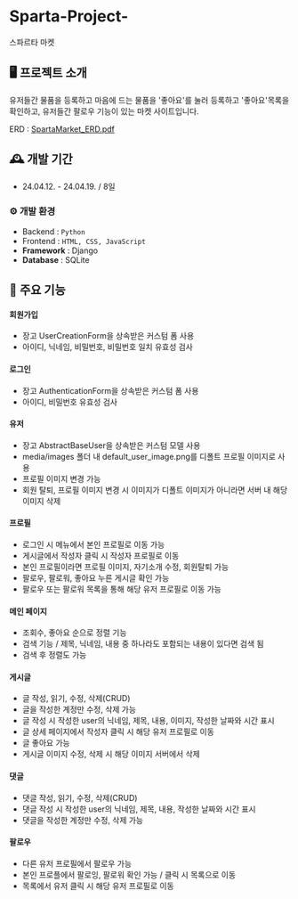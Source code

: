 # Sparta-Project-
스파르타 마켓


## 🖥️ 프로젝트 소개
유저들간 물품을 등록하고 마음에 드는 물품을 '좋아요'를 눌러 등록하고 '좋아요'목록을 확인하고,
유저들간 팔로우 기능이 있는 마켓 사이트입니다.

ERD : 
[SpartaMarket_ERD.pdf](https://github.com/HyunHyoMin/spartamarket/files/15020078/SpartaMarket_ERD.pdf)



## 🕰️ 개발 기간
* 24.04.12. - 24.04.19. / 8일

### ⚙️ 개발 환경
- Backend : `Python`
- Frontend : `HTML, CSS, JavaScript`
- **Framework** : Django
- **Database** : SQLite

## 📌 주요 기능
#### 회원가입
- 장고 UserCreationForm을 상속받은 커스텀 폼 사용
- 아이디, 닉네임, 비밀번호, 비밀번호 일치 유효성 검사

#### 로그인
- 장고 AuthenticationForm을 상속받은 커스텀 폼 사용
- 아이디, 비밀번호 유효성 검사

#### 유저
 - 장고 AbstractBaseUser을 상속받은 커스텀 모델 사용
 - media/images 폴더 내 default_user_image.png를 디폴트 프로필 이미지로 사용
 - 프로필 이미지 변경 가능
 - 회원 탈퇴, 프로필 이미지 변경 시 이미지가 디폴트 이미지가 아니라면 서버 내 해당 이미지 삭제

#### 프로필
 - 로그인 시 메뉴에서 본인 프로필로 이동 가능
 - 게시글에서 작성자 클릭 시 작성자 프로필로 이동
 - 본인 프로필이라면 프로필 이미지, 자기소개 수정, 회원탈퇴 가능
 - 팔로우, 팔로워, 좋아요 누른 게시글 확인 가능
 - 팔로우 또는 팔로워 목록을 통해 해당 유저 프로필로 이동 가능

#### 메인 페이지
 - 조회수, 좋아요 순으로 정렬 기능
 - 검색 기능 / 제목, 닉네임, 내용 중 하나라도 포함되는 내용이 있다면 검색 됨
 - 검색 후 정렬도 가능

#### 게시글
- 글 작성, 읽기, 수정, 삭제(CRUD)
- 글을 작성한 계정만 수정, 삭제 가능
- 글 작성 시 작성한 user의 닉네임, 제목, 내용, 이미지, 작성한 날짜와 시간 표시
- 글 상세 페이지에서 작성자 클릭 시 해당 유저 프로필로 이동
- 글 좋아요 가능
- 게시글 이미지 수정, 삭제 시 해당 이미지 서버에서 삭제

#### 댓글
- 댓글 작성, 읽기, 수정, 삭제(CRUD)
- 댓글 작성 시 작성한 user의 닉네임, 제목, 내용, 작성한 날짜와 시간 표시
- 댓글을 작성한 계정만 수정, 삭제 가능

#### 팔로우
- 다른 유저 프로필에서 팔로우 가능
- 본인 프로플에서 팔로잉, 팔로워 확인 가능 / 클릭 시 목록으로 이동
- 목록에서 유저 클릭 시 해당 유저 프로필로 이동
